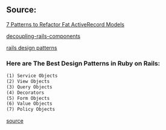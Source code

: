 ## Source:

[7 Patterns to Refactor Fat ActiveRecord Models](https://codeclimate.com/blog/7-ways-to-decompose-fat-activerecord-models/)

[decoupling-rails-components](https://www.toptal.com/ruby-on-rails/decoupling-rails-components)

[rails design patterns](https://scoutapm.com/blog/rails-design-patterns)


### Here are The Best Design Patterns in Ruby on Rails:

```html
(1) Service Objects
(2) View Objects
(3) Query Objects
(4) Decorators
(5) Form Objects
(6) Value Objects
(7) Policy Objects
```
[source](https://www.bacancytechnology.com/blog/design-patterns-in-ruby-on-rails)
